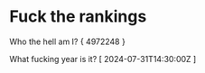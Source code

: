# Fuck the rankings

Who the hell am I?
{ 4972248 }

What fucking year is it?
[ 2024-07-31T14:30:00Z ]
